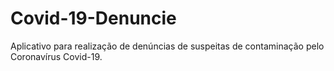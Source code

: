 # Covid-19-Denuncie
Aplicativo para realização de denúncias de suspeitas de contaminação pelo Coronavírus Covid-19.
